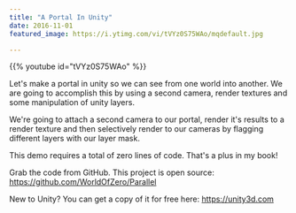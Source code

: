 ```yaml
---
title: "A Portal In Unity"
date: 2016-11-01
featured_image: https://i.ytimg.com/vi/tVYz0S75WAo/mqdefault.jpg

---
```


{{% youtube id="tVYz0S75WAo" %}}

Let's make a portal in unity so we can see from one world into another. We are going to accomplish this by using a second camera, render textures and some manipulation of unity layers.

We're going to attach a second camera to our portal, render it's results to a render texture and then selectively render to our cameras by flagging different layers with our layer mask.

This demo requires a total of zero lines of code. That's a plus in my book!

Grab the code from GitHub. This project is open source: https://github.com/WorldOfZero/Parallel

New to Unity? You can get a copy of it for free here: https://unity3d.com